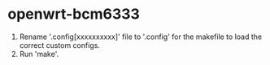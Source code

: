 # openwrt-bcm6333

1) Rename '.config[xxxxxxxxxx]' file to '.config' for the makefile to load the correct custom configs.
2) Run 'make'.
